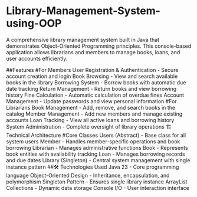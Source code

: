 # Library-Management-System-using-OOP
A comprehensive library management system built in Java that demonstrates Object-Oriented Programming principles. This console-based application allows librarians and members to manage books, loans, and user accounts efficiently.

##Features
#For Members
User Registration & Authentication - Secure account creation and login
Book Browsing - View and search available books in the library
Borrowing System - Borrow books with automatic due date tracking
Return Management - Return books and view borrowing history
Fine Calculation - Automatic calculation of overdue fines
Account Management - Update passwords and view personal information
#For Librarians
Book Management - Add, remove, and search books in the catalog
Member Management - Add new members and manage existing accounts
Loan Tracking - View all active loans and borrowing history
System Administration - Complete oversight of library operations
🏗️ Technical Architecture
#Core Classes
Users (Abstract) - Base class for all system users
Member - Handles member-specific operations and book borrowing
Librarian - Manages administrative functions
Book - Represents book entities with availability tracking
Loan - Manages borrowing records and due dates
Library (Singleton) - Central system management with single instance pattern
##🛠️ Technologies Used
Java 23 - Core programming language
Object-Oriented Design - Inheritance, encapsulation, and polymorphism
Singleton Pattern - Ensures single library instance
ArrayList Collections - Dynamic data storage
Console I/O - User interaction interface
